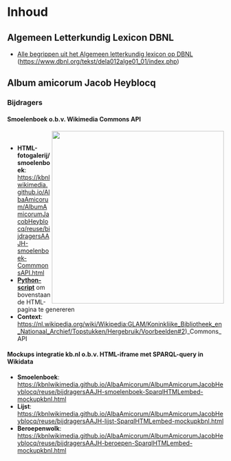 # Inhoud

## Algemeen Letterkundig Lexicon DBNL
* [Alle begrippen uit het Algemeen letterkundig lexicon op DBNL](https://kbnlwikimedia.github.io/DBNL-Algemeen-letterkundig-lexicon/all-begrippen.html) (https://www.dbnl.org/tekst/dela012alge01_01/index.php)


## Album amicorum Jacob Heyblocq
### Bijdragers ###
#### Smoelenboek o.b.v. Wikimedia Commons API ####
[<image src="https://kbnlwikimedia.github.io/AlbaAmicorum/AlbumAmicorumJacobHeyblocq/reuse/images/bijdragersAAJH-smoelenboek-CommmonsAPI - 31-12-2020.png" width="400" align="right"/>](https://kbnlwikimedia.github.io/AlbaAmicorum/AlbumAmicorumJacobHeyblocq/reuse/bijdragersAAJH-smoelenboek-CommmonsAPI.html )<br clear="left"/>
* **HTML-fotogalerij/smoelenboek**: https://kbnlwikimedia.github.io/AlbaAmicorum/AlbumAmicorumJacobHeyblocq/reuse/bijdragersAAJH-smoelenboek-CommmonsAPI.html 
* **[Python-script](https://github.com/KBNLwikimedia/AlbumAmicorumJacobHeyblocq/blob/master/reuse/scripts/bijdragersAAJH-smoelenboek-CommonsAPI.py)** om bovenstaande HTML-pagina te genereren  
* **Context**: https://nl.wikipedia.org/wiki/Wikipedia:GLAM/Koninklijke_Bibliotheek_en_Nationaal_Archief/Topstukken/Hergebruik/Voorbeelden#2)_Commons_API

#### Mockups integratie kb.nl o.b.v. HTML-iframe met SPARQL-query in Wikidata  ####
* **Smoelenboek**: https://kbnlwikimedia.github.io/AlbaAmicorum/AlbumAmicorumJacobHeyblocq/reuse/bijdragersAAJH-smoelenboek-SparqlHTMLembed-mockupkbnl.html 
* **Lijst**: https://kbnlwikimedia.github.io/AlbaAmicorum/AlbumAmicorumJacobHeyblocq/reuse/bijdragersAAJH-lijst-SparqlHTMLembed-mockupkbnl.html
* **Beroepenwolk**: https://kbnlwikimedia.github.io/AlbaAmicorum/AlbumAmicorumJacobHeyblocq/reuse/bijdragersAAJH-beroepen-SparqlHTMLembed-mockupkbnl.html 

